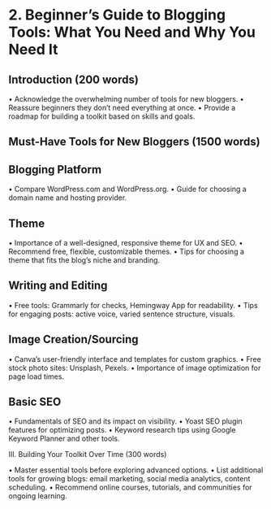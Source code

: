 # 2. Beginner’s Guide to Blogging Tools: What You Need and Why You Need It

## Introduction (200 words)

• Acknowledge the overwhelming number of tools for new bloggers.
• Reassure beginners they don’t need everything at once.
• Provide a roadmap for building a toolkit based on skills and goals.

## Must-Have Tools for New Bloggers (1500 words)

## Blogging Platform

• Compare WordPress.com and WordPress.org.
• Guide for choosing a domain name and hosting provider.

## Theme

• Importance of a well-designed, responsive theme for UX and SEO.
• Recommend free, flexible, customizable themes.
• Tips for choosing a theme that fits the blog’s niche and branding.

## Writing and Editing

• Free tools: Grammarly for checks, Hemingway App for readability.
• Tips for engaging posts: active voice, varied sentence structure, visuals.

## Image Creation/Sourcing

• Canva’s user-friendly interface and templates for custom graphics.
• Free stock photo sites: Unsplash, Pexels.
• Importance of image optimization for page load times.

## Basic SEO

• Fundamentals of SEO and its impact on visibility.
• Yoast SEO plugin features for optimizing posts.
• Keyword research tips using Google Keyword Planner and other tools.

III. Building Your Toolkit Over Time (300 words)

• Master essential tools before exploring advanced options.
• List additional tools for growing blogs: email marketing, social media analytics, content scheduling.
• Recommend online courses, tutorials, and communities for ongoing learning.
